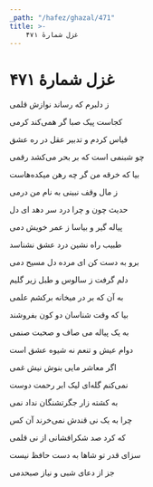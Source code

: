 ```yaml
---
_path: "/hafez/ghazal/471"
title: >-
    غزل شمارهٔ ۴۷۱
---
```

# غزل شمارهٔ ۴۷۱

<div class="b" id="bn1"><div class="m1"><p>ز دلبرم که رساند نوازش قلمی</p></div>
<div class="m2"><p>کجاست پیک صبا گر همی‌کند کرمی</p></div></div>
<div class="b" id="bn2"><div class="m1"><p>قیاس کردم و تدبیر عقل در ره عشق</p></div>
<div class="m2"><p>چو شبنمی است که بر بحر می‌کشد رقمی</p></div></div>
<div class="b" id="bn3"><div class="m1"><p>بیا که خرقه من گر چه رهن میکده‌هاست</p></div>
<div class="m2"><p>ز مال وقف نبینی به نام من درمی</p></div></div>
<div class="b" id="bn4"><div class="m1"><p>حدیث چون و چرا درد سر دهد ای دل</p></div>
<div class="m2"><p>پیاله گیر و بیاسا ز عمر خویش دمی</p></div></div>
<div class="b" id="bn5"><div class="m1"><p>طبیب راه نشین درد عشق نشناسد</p></div>
<div class="m2"><p>برو به دست کن ای مرده دل مسیح دمی</p></div></div>
<div class="b" id="bn6"><div class="m1"><p>دلم گرفت ز سالوس و طبل زیر گلیم</p></div>
<div class="m2"><p>به آن که بر در میخانه برکشم علمی</p></div></div>
<div class="b" id="bn7"><div class="m1"><p>بیا که وقت شناسان دو کون بفروشند</p></div>
<div class="m2"><p>به یک پیاله می صاف و صحبت صنمی</p></div></div>
<div class="b" id="bn8"><div class="m1"><p>دوام عیش و تنعم نه شیوه عشق است</p></div>
<div class="m2"><p>اگر معاشر مایی بنوش نیش غمی</p></div></div>
<div class="b" id="bn9"><div class="m1"><p>نمی‌کنم گله‌ای لیک ابر رحمت دوست</p></div>
<div class="m2"><p>به کشته زار جگرتشنگان نداد نمی</p></div></div>
<div class="b" id="bn10"><div class="m1"><p>چرا به یک نی قندش نمی‌خرند آن کس</p></div>
<div class="m2"><p>که کرد صد شکرافشانی از نی قلمی</p></div></div>
<div class="b" id="bn11"><div class="m1"><p>سزای قدر تو شاها به دست حافظ نیست</p></div>
<div class="m2"><p>جز از دعای شبی و نیاز صبحدمی</p></div></div>
